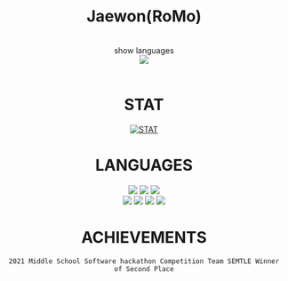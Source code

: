 <div align="center">
<h1>Jaewon(RoMo)</h1><br>
show languages<br>
<a href="https://github.com/bluefirewolf534/bluefirewolf534/blob/master/README_KOR.md">
<img src="https://img.shields.io/badge/한국어-읽기-green" />
</a><br><br>


# STAT
[![STAT](https://github-readme-stats.vercel.app/api?username=jjwon419&theme=dark)](https://github.com/jjwon419)

# LANGUAGES
<img src="https://img.shields.io/badge/C-red?style=flat-square&logo=C&logoColor=white"/>
<img src="https://img.shields.io/badge/C%23-orange?style=flat-square&logo=Csharp&logoColor=white"/>
<img src="https://img.shields.io/badge/Java-brightgreen?style=flat-square&logo=Java&logoColor=white"/>
<br>
<img src="https://img.shields.io/badge/Php-blue?style=flat-square&logo=PHP&logoColor=white"/>
<img src="https://img.shields.io/badge/HTML-blueviolet?style=flat-square&logo=HTML5&logoColor=white"/>
<img src="https://img.shields.io/badge/CSS-ff69b4?style=flat-square&logo=CSS3&logoColor=white"/>
<img src="https://img.shields.io/badge/JavaScript-yellow?style=flat-square&logo=JavaScript&logoColor=white"/>
  
# ACHIEVEMENTS
```2021 Middle School Software hackathon Competition Team SEMTLE Winner of Second Place```
</div>
